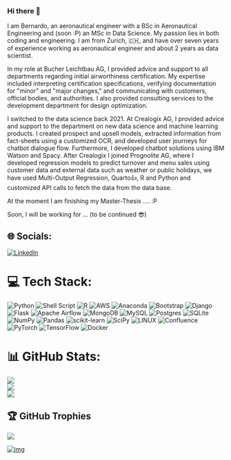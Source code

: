 ### Hi there 👋
I am Bernardo, an aeronautical engineer with a BSc in Aeronautical Engineering and (soon :P) an MSc in Data Science. My passion lies in both coding and engineering. I am from Zurich, 🇨🇭, and have over seven years of experience working as aeronautical engineer and about 2 years as data scientist.

In my role at Bucher Leichtbau AG, I provided advice and support to all departments regarding initial airworthiness certification. My expertise included interpreting certification specifications, verifying documentation for "minor" and "major changes," and communicating with customers, official bodies, and authorities. I also provided consulting services to the development department for design optimization.

I switched to the data science back 2021. At Crealogix AG, I provided advice and support to the department on new data science and machine learning products. I created prospect and upsell models, extracted information from fact-sheets using a customized OCR, and developed user journeys for chatbot dialogue flow. Furthermore, I developed chatbot solutions using IBM Watson and Spacy. After Crealogix I joined Prognolite AG, where I developed regression models to predict turnover and menu sales using customer data and external data such as weather or public holidays, we have used Multi-Output Regression, Quarto👍, R and Python and customized API calls to fetch the data from the data base.

At the moment I am finishing my Master-Thesis .... :P

Soon, I will be working for ... (to be continued 😎)

## 🌐 Socials:

[![LinkedIn](https://img.shields.io/badge/LinkedIn-%230077B5.svg?logo=linkedin&logoColor=white)](https://www.linkedin.com/in/bernardo-freire-barboza-da-cruz/)

# 💻 Tech Stack:

![Python](https://img.shields.io/badge/python-3670A0?style=for-the-badge&logo=python&logoColor=ffdd54) ![Shell Script](https://img.shields.io/badge/shell_script-%23121011.svg?style=for-the-badge&logo=gnu-bash&logoColor=white) ![R](https://img.shields.io/badge/r-%23276DC3.svg?style=for-the-badge&logo=r&logoColor=white) ![AWS](https://img.shields.io/badge/AWS-%23FF9900.svg?style=for-the-badge&logo=amazon-aws&logoColor=white) ![Anaconda](https://img.shields.io/badge/Anaconda-%2344A833.svg?style=for-the-badge&logo=anaconda&logoColor=white) ![Bootstrap](https://img.shields.io/badge/bootstrap-%23563D7C.svg?style=for-the-badge&logo=bootstrap&logoColor=white) ![Django](https://img.shields.io/badge/django-%23092E20.svg?style=for-the-badge&logo=django&logoColor=white) ![Flask](https://img.shields.io/badge/flask-%23000.svg?style=for-the-badge&logo=flask&logoColor=white) ![Apache Airflow](https://img.shields.io/badge/Apache%20Airflow-017CEE?style=for-the-badge&logo=Apache%20Airflow&logoColor=white) ![MongoDB](https://img.shields.io/badge/MongoDB-%234ea94b.svg?style=for-the-badge&logo=mongodb&logoColor=white) ![MySQL](https://img.shields.io/badge/mysql-%2300f.svg?style=for-the-badge&logo=mysql&logoColor=white) ![Postgres](https://img.shields.io/badge/postgres-%23316192.svg?style=for-the-badge&logo=postgresql&logoColor=white) ![SQLite](https://img.shields.io/badge/sqlite-%2307405e.svg?style=for-the-badge&logo=sqlite&logoColor=white) ![NumPy](https://img.shields.io/badge/numpy-%23013243.svg?style=for-the-badge&logo=numpy&logoColor=white) ![Pandas](https://img.shields.io/badge/pandas-%23150458.svg?style=for-the-badge&logo=pandas&logoColor=white) ![scikit-learn](https://img.shields.io/badge/scikit--learn-%23F7931E.svg?style=for-the-badge&logo=scikit-learn&logoColor=white) ![SciPy](https://img.shields.io/badge/SciPy-%230C55A5.svg?style=for-the-badge&logo=scipy&logoColor=%white) ![LINUX](https://img.shields.io/badge/Linux-FCC624?style=for-the-badge&logo=linux&logoColor=black) ![Confluence](https://img.shields.io/badge/confluence-%23172BF4.svg?style=for-the-badge&logo=confluence&logoColor=white) ![PyTorch](https://img.shields.io/badge/PyTorch-%23EE4C2C.svg?style=for-the-badge&logo=PyTorch&logoColor=white) ![TensorFlow](https://img.shields.io/badge/TensorFlow-%23FF6F00.svg?style=for-the-badge&logo=TensorFlow&logoColor=white) ![Docker](https://img.shields.io/badge/docker-%230db7ed.svg?style=for-the-badge&logo=docker&logoColor=white)

# 📊 GitHub Stats:

![](https://github-readme-stats.vercel.app/api?username=bernardo-cruz&theme=dark&hide_border=false&include_all_commits=true&count_private=true)  
![](https://github-readme-streak-stats.herokuapp.com/?user=bernardo-cruz&theme=dark&hide_border=false)  
![](https://github-readme-stats.vercel.app/api/top-langs/?username=bernardo-cruz&theme=dark&hide_border=false&include_all_commits=true&count_private=true&layout=compact)  

## 🏆 GitHub Trophies

![](https://github-profile-trophy.vercel.app/?username=bernardo-cruz&theme=radical&no-frame=false&no-bg=true&margin-w=4)

[![img](https://visitcount.itsvg.in/api?id=bernardo-cruz&icon=0&color=0)](https://visitcount.itsvg.in)
<!--
**bernardo-cruz/bernardo-cruz** is a ✨ _special_ ✨ repository because its `README.md` (this file) appears on your GitHub profile.

Here are some ideas to get you started:

- 🔭 I’m currently working on ...
- 🌱 I’m currently learning ...
- 👯 I’m looking to collaborate on ...
- 🤔 I’m looking for help with ...
- 💬 Ask me about ...
- 📫 How to reach me: ...
- 😄 Pronouns: ...
- ⚡ Fun fact: ...
-->
